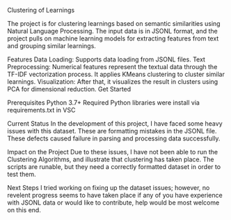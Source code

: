 Clustering of Learnings

The project is for clustering learnings based on semantic similarities using Natural Language Processing. The input data is in JSONL format, and the project pulls on machine learning models for extracting features from text and grouping similar learnings.

Features
  Data Loading: Supports data loading from JSONL files.
  Text Preprocessing: Numerical features represent the textual data through the TF-IDF vectorization process.
  It applies KMeans clustering to cluster similar learnings. 
  Visualization: After that, it visualizes the result in clusters using PCA for dimensional reduction. Get Started

Prerequisites
  Python 3.7+
  Required Python libraries were install via requirements.txt in VSC

Current Status
In the development of this project, I have faced some heavy issues with this dataset. These are formatting mistakes in the JSONL file. These defects caused failure in parsing and processing data successfully.

Impact on the Project
Due to these issues, I have not been able to run the Clustering Algorithms, and illustrate that clustering has taken place. The scripts are runable, but they need a correctly formatted dataset in order to test them.

Next Steps
I tried working on fixing up the dataset issues; however, no revelent progress seems to have taken place if any of you have experience with JSONL data or would like to contribute, help would be most welcome on this end.

